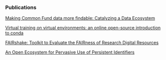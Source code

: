 ### Publications

[Making Common Fund data more findable: Catalyzing a Data Ecosystem](https://www.biorxiv.org/content/10.1101/2021.11.05.467504v2)

[Virtual training on virtual environments: an online
open-source introduction to conda](https://jose.theoj.org/papers/10.21105/jose.00130)

[FAIRshake: Toolkit to Evaluate the FAIRness of Research Digital Resources](https://www.sciencedirect.com/science/article/abs/pii/S240547121930345X)

[An Open Ecosystem for Pervasive Use of Persistent Identifiers](https://doi.org/10.1145/3311790.3396660)